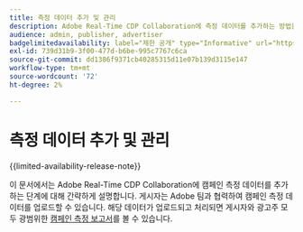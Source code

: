 ```yaml
---
title: 측정 데이터 추가 및 관리
description: Adobe Real-Time CDP Collaboration에 측정 데이터를 추가하는 방법을 알아봅니다.
audience: admin, publisher, advertiser
badgelimitedavailability: label="제한 공개" type="Informative" url="https://helpx.adobe.com/kr/legal/product-descriptions/real-time-customer-data-platform-collaboration.html newtab=true"
exl-id: 739d31b9-3f00-477d-b6be-995c7767c6ca
source-git-commit: dd1386f9371cb40285315d11e07b139d3115e147
workflow-type: tm+mt
source-wordcount: '72'
ht-degree: 2%

---
```


# 측정 데이터 추가 및 관리

{{limited-availability-release-note}}

이 문서에서는 Adobe Real-Time CDP Collaboration에 캠페인 측정 데이터를 추가하는 단계에 대해 간략하게 설명합니다. 게시자는 Adobe 팀과 협력하여 캠페인 측정 데이터를 업로드할 수 있습니다. 해당 데이터가 업로드되고 처리되면 게시자와 광고주 모두 광범위한 [캠페인 측정 보고서](/help/guide/collaborate/measure.md)를 볼 수 있습니다.
